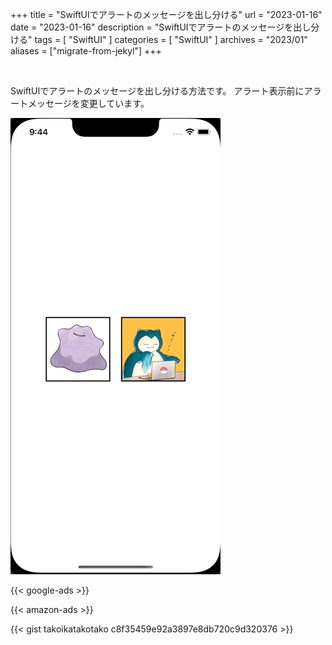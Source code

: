+++
title = "SwiftUIでアラートのメッセージを出し分ける"
url = "2023-01-16"
date = "2023-01-16"
description = "SwiftUIでアラートのメッセージを出し分ける"
tags = [
  "SwiftUI"
]
categories = [
  "SwiftUI"
]
archives = "2023/01"
aliases = ["migrate-from-jekyl"]
+++

<br>

SwiftUIでアラートのメッセージを出し分ける方法です。
アラート表示前にアラートメッセージを変更しています。

![Alert](20230116.gif)

<!-- Google Ads -->
{{< google-ads >}}

<!-- Amazon Ads -->
{{< amazon-ads >}}

{{< gist takoikatakotako c8f35459e92a3897e8db720c9d320376 >}}

